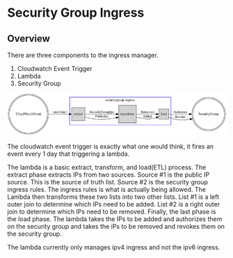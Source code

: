 # Security Group Ingress

## Overview

There are three components to the ingress manager.

1. Cloudwatch Event Trigger
2. Lambda
3. Security Group

![security-group-ingress](img/securitygroup-ingress.png)

The cloudwatch event trigger is exactly what one would think, it fires an event every 1 day that triggering a lambda.

The lambda is a basic extract, transform, and load(ETL) process.  The extract phase extracts IPs from two sources.
Source #1 is the public IP source. This is the source of truth list.  Source #2 is the security group ingress rules.
The ingress rules is what is actually being allowed.  The Lambda then transforms these two lists into two other lists.
List #1 is a left outer join to determine which IPs need to be added.  List #2 is a right outer join to determine
which IPs need to be removed.  Finally, the last phase is the load phase.  The lambda takes the IPs to be added and
authorizes them on the security group and takes the iPs to be removed and revokes them on the security group.

The lambda currently only manages ipv4 ingress and not the ipv6 ingress.
